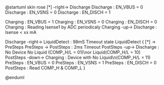 @startuml
skin rose
[*] -right-> Discharge
Discharge : EN_VBUS = 0
Discharge : EN_VSNS = 0
Discharge : EN_DISCH = 1


Charging : EN_VBUS = 1
Charging : EN_VSNS = 0
Charging : EN_DISCH = 0
Charging : Reading Isense1 by ADC periodicaly
Charging -up-> Discharge : Isense < xx mA


Discharge -right->  LiquidDetect : 98mS Timeout
state LiquidDetect {
  [*] -> PreSteps
  PreSteps -> PostSteps : 2ms Timeout
  PostSteps -up->  Discharge : No Device No Liquid (COMP_H/L = 01)\nor Liquid(COMP_H/L = 10)
  PostSteps -down-> Charging : Device with No Liquid\n(COMP_H/L = 11)
  PreSteps : EN_VBUS = 0
  PreSteps : EN_VSNS = 1
  PreSteps : EN_DISCH = 0
  PostSteps : Read COMP_H & COMP_L
  }

@enduml

